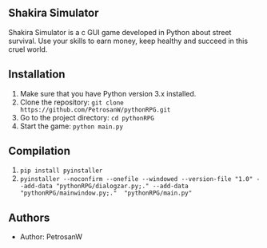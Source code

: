 ## Shakira Simulator

Shakira Simulator is a c GUI game developed in Python about street survival. Use your skills to earn money, keep healthy and succeed in this cruel world.

## Installation

1. Make sure that you have Python version 3.x installed.
2. Clone the repository: `git clone https://github.com/PetrosanW/pythonRPG.git `
3. Go to the project directory: `cd pythonRPG`
4. Start the game: `python main.py `

## Compilation
1. `pip install pyinstaller`
2. `pyinstaller --noconfirm --onefile --windowed --version-file "1.0" --add-data "pythonRPG/dialogzar.py;." --add-data "pythonRPG/mainwindow.py;."  "pythonRPG/main.py"`

## Authors

- Author: PetrosanW

